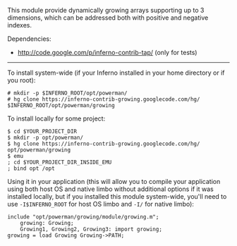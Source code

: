 This module provide dynamically growing arrays supporting up to 3 dimensions, which can be addressed both with positive and negative indexes.

Dependencies:
  * http://code.google.com/p/inferno-contrib-tap/ (only for tests)


---


To install system-wide (if your Inferno installed in your home directory or if you root):

```
# mkdir -p $INFERNO_ROOT/opt/powerman/
# hg clone https://inferno-contrib-growing.googlecode.com/hg/ $INFERNO_ROOT/opt/powerman/growing
```

To install locally for some project:

```
$ cd $YOUR_PROJECT_DIR
$ mkdir -p opt/powerman/
$ hg clone https://inferno-contrib-growing.googlecode.com/hg/ opt/powerman/growing
$ emu
; cd $YOUR_PROJECT_DIR_INSIDE_EMU
; bind opt /opt
```

Using it in your application (this will allow you to compile your application using both host OS and native limbo without additional options if it was installed locally, but if you installed this module system-wide, you'll need to use `-I$INFERNO_ROOT` for host OS limbo and `-I/` for native limbo):

```
include "opt/powerman/growing/module/growing.m";
	growing: Growing;
	Growing1, Growing2, Growing3: import growing;
growing = load Growing Growing->PATH;
```